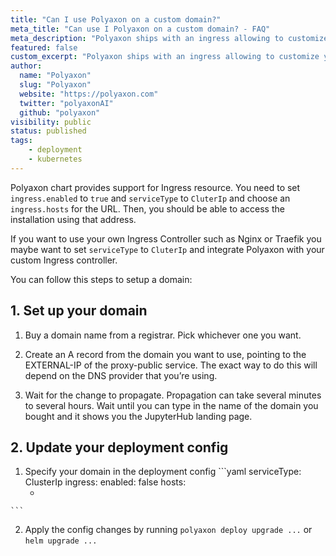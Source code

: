 ```yaml
---
title: "Can I use Polyaxon on a custom domain?"
meta_title: "Can use I Polyaxon on a custom domain? - FAQ"
meta_description: "Polyaxon ships with an ingress allowing to customize your host."
featured: false
custom_excerpt: "Polyaxon ships with an ingress allowing to customize your host."
author:
  name: "Polyaxon"
  slug: "Polyaxon"
  website: "https://polyaxon.com"
  twitter: "polyaxonAI"
  github: "polyaxon"
visibility: public
status: published
tags:
    - deployment
    - kubernetes
---
```


Polyaxon chart provides support for Ingress resource. You need to set `ingress.enabled` to `true` and `serviceType`  to `CluterIp` and choose an `ingress.hosts` for the URL. 
Then, you should be able to access the installation using that address.

If you want to use your own Ingress Controller such as Nginx or Traefik you maybe want to set `serviceType`  to `CluterIp` and integrate Polyaxon with your custom Ingress controller.

You can follow this steps to setup a domain:

## 1. Set up your domain
 
  1. Buy a domain name from a registrar. Pick whichever one you want.
    
  2. Create an A record from the domain you want to use, pointing to the EXTERNAL-IP of the proxy-public service. The exact way to do this will depend on the DNS provider that you’re using.
    
  3. Wait for the change to propagate. Propagation can take several minutes to several hours. Wait until you can type in the name of the domain you bought and it shows you the JupyterHub landing page.

## 2. Update your deployment config

  1. Specify your domain in the deployment config
    ```yaml
    serviceType: ClusterIp
    ingress:
      enabled: false
      hosts:
        - <your-domain-name>
    ```
   
  2. Apply the config changes by running `polyaxon deploy upgrade ...` or `helm upgrade ...`
